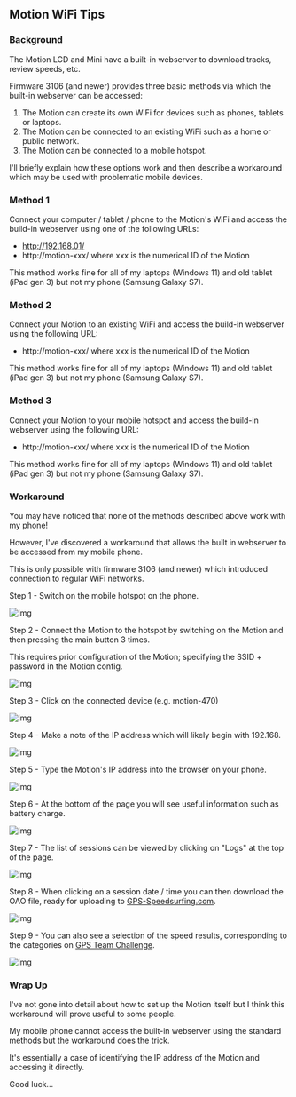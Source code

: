 ## Motion WiFi Tips

### Background

The Motion LCD and Mini have a built-in webserver to download tracks, review speeds, etc.

Firmware 3106 (and newer) provides three basic methods via which the built-in webserver can be accessed:

1. The Motion can create its own WiFi for devices such as phones, tablets or laptops.
2. The Motion can be connected to an existing WiFi such as a home or public network.
3. The Motion can be connected to a mobile hotspot.

I'll briefly explain how these options work and then describe a workaround which may be used with problematic mobile devices.



### Method 1

Connect your computer / tablet / phone to the Motion's WiFi and access the build-in webserver using one of the following URLs:

- http://192.168.01/
- http://motion-xxx/ where xxx is the numerical ID of the Motion



This method works fine for all of my laptops (Windows 11) and old tablet (iPad gen 3) but not my phone (Samsung Galaxy S7).



### Method 2

Connect your Motion to an existing WiFi and access the build-in webserver using the following URL:

- http://motion-xxx/ where xxx is the numerical ID of the Motion



This method works fine for all of my laptops (Windows 11) and old tablet (iPad gen 3) but not my phone (Samsung Galaxy S7).



### Method 3

Connect your Motion to your mobile hotspot and access the build-in webserver using the following URL:

- http://motion-xxx/ where xxx is the numerical ID of the Motion



This method works fine for all of my laptops (Windows 11) and old tablet (iPad gen 3) but not my phone (Samsung Galaxy S7).



### Workaround

You may have noticed that none of the methods described above work with my phone!

However, I've discovered a workaround that allows the built in webserver to be accessed from my mobile phone.

This is only possible with firmware 3106 (and newer) which introduced connection to regular WiFi networks.



Step 1 - Switch on the mobile hotspot on the phone.

![img](img/01.jpg)



Step 2 - Connect the Motion to the hotspot by switching on the Motion and then pressing the main button 3 times.

This requires prior configuration of the Motion; specifying the SSID + password in the Motion config.

![img](img/02.jpg)



Step 3 - Click on the connected device (e.g. motion-470)

![img](img/03.jpg)



Step 4 - Make a note of the IP address which will likely begin with 192.168.

![img](img/04.jpg)



Step 5 - Type the Motion's IP address into the browser on your phone.

![img](img/05.jpg)



Step 6 - At the bottom of the page you will see useful information such as battery charge.

![img](img/06.jpg)



Step 7 - The list of sessions can be viewed by clicking on "Logs" at the top of the page.

![img](img/07.jpg)



Step 8 - When clicking on a session date / time you can then download the OAO file, ready for uploading to [GPS-Speedsurfing.com](https://www.gps-speedsurfing.com/).

![img](img/08.jpg)



Step 9 - You can also see a selection of the speed results, corresponding to the categories on [GPS Team Challenge](https://www.gpsteamchallenge.com.au/).

![img](img/09.jpg)



### Wrap Up

I've not gone into detail about how to set up the Motion itself but I think this workaround will prove useful to some people.

My mobile phone cannot access the built-in webserver using the standard methods but the workaround does the trick.

It's essentially a case of identifying the IP address of the Motion and accessing it directly.

Good luck...